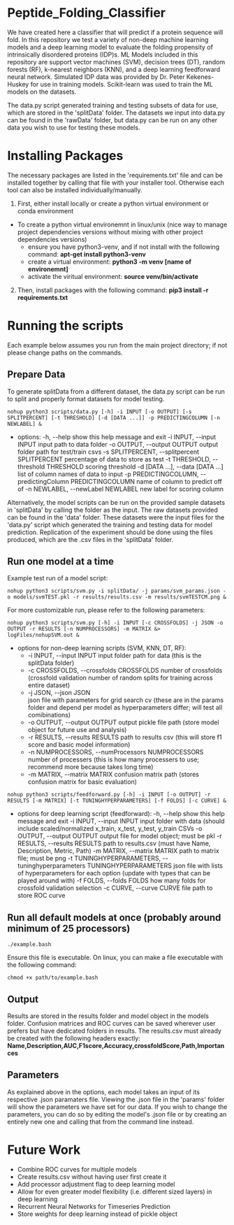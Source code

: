 # Peptide_Folding_Classifier

We have created here a classifier that will predict if a protein sequence will fold. In this repository we test a variety of non-deep machine learning models and a deep learning model to evaluate the folding propensity of intrinsically disordered proteins (IDP)s. ML Models included in this repository are support vector machines (SVM), decision trees (DT), random forests (RF), k-nearest neighbors (KNN), and a deep learning feedforward neural network. Simulated IDP data was provided by Dr. Peter Kekenes-Huskey for use in training models. Scikit-learn was used to train the ML models on the datasets. 

The data.py script generated training and testing subsets of data for use, which are stored in the 'splitData' folder. The datasets we input into data.py can be found in the 'rawData' folder, but data.py can be run on any other data you wish to use for testing these models.

# Installing Packages

The necessary packages are listed in the 'requirements.txt' file and can be installed together by calling that file with your installer tool. Otherwise each tool can also be installed individually/manually.
1. First, either install locally or create a python virtual environment or conda environment
  - To create a python virtual environemnt in linux/unix (nice way to manage project dependencies versions without mixing with other project dependencies versions)
    - ensure you have python3-venv, and if not install with the following command: **apt-get install python3-venv**
    - create a virtual environment: **python3 -m venv [name of environemnt]**
    - activate the viritual environment: **source venv/bin/activate**
2. Then, install packages with the following command: **pip3 install -r requirements.txt**

# Running the scripts 

Each example below assumes you run from the main project directory; if not please change paths on the commands.

## Prepare Data

To generate splitData from a different dataset, the data.py script can be run to split and properly format datasets for model testing. 

```
nohup python3 scripts/data.py [-h] -i INPUT [-o OUTPUT] [-s SPLITPERCENT] [-t THRESHOLD] [-d [DATA ...]] -p PREDICTINGCOLUMN [-n NEWLABEL] &
```

- options:
  -h, --help            show this help message and exit
  -i INPUT, --input INPUT
                        input path to data folder
  -o OUTPUT, --output OUTPUT
                        output folder path for test/train csvs
  -s SPLITPERCENT, --splitpercent SPLITPERCENT
                        percentage of data to store as test
  -t THRESHOLD, --threshold THRESHOLD
                        scoring threshold
  -d [DATA ...], --data [DATA ...]
                        list of column names of data to input
  -p PREDICTINGCOLUMN, --predictingColumn PREDICTINGCOLUMN
                        name of column to predict off of
  -n NEWLABEL, --newLabel NEWLABEL
                        new label for scoring column

Alternatively, the model scripts can be run on the provided sample datasets in 'splitData' by calling the folder as the input. The raw datasets provided can be found in the 'data' folder. These datasets were the input files for the 'data.py' script which generated the training and testing data for model prediction. Replication of the experiment should be done using the files produced, which are the .csv files in the 'splitData' folder.

## Run one model at a time

Example test run of a model script:

```
nohup python3 scripts/svm.py -i splitData/ -j params/svm_params.json -o models/svmTEST.pkl -r results/results.csv -m results/svmTESTCM.png &
```

For more customizable run, please refer to the following parameters:

```
nohup python3 scripts/svm.py [-h] -i INPUT [-c CROSSFOLDS] -j JSON -o OUTPUT -r RESULTS [-n NUMPROCESSORS] -m MATRIX &> logFiles/nohupSVM.out &
```
  - options for non-deep learning scripts (SVM, KNN, DT, RF):
    - -i INPUT, --input INPUT
                          input folder path for data (this is the splitData folder)
    - -c CROSSFOLDS, --crossfolds CROSSFOLDS
                          number of crossfolds (crossfold validation number of random splits for training across entire dataset)
    - -j JSON, --json JSON  
                          json file with parameters for grid search cv (these are in the params folder and depend per model as hyperparameters differ; will test all comibinations)
    - -o OUTPUT, --output OUTPUT
                          output pickle file path (store model object for future use and analysis)
    - -r RESULTS, --results RESULTS
                          path to results csv (this will store f1 score and basic model information)
    - -n NUMPROCESSORS, --numProcessors NUMPROCESSORS
                          number of processers (this is how many processers to use; recommend more because takes long time)
    - -m MATRIX, --matrix MATRIX
                          confusion matrix path (stores confusion matrix for basic evaluation)
```
nohup python3 scripts/feedforward.py [-h] -i INPUT [-o OUTPUT] -r RESULTS [-m MATRIX] [-t TUNINGHYPERPARAMETERS] [-f FOLDS] [-c CURVE] &
```
   - options for deep learning script (feedforward):
    -h, --help            show this help message and exit
    -i INPUT, --input INPUT
                        input folder with data (should include scaled/normalized x_train, x_test, y_test, y_train CSVs
    -o OUTPUT, --output OUTPUT
                        output file for model object; must be pkl
    -r RESULTS, --results RESULTS
                        path to results.csv (must have Name, Description, Metric, Path)
    -m MATRIX, --matrix MATRIX
                        path to matrix file; must be png
    -t TUNINGHYPERPARAMETERS, --tuninghyperparameters TUNINGHYPERPARAMETERS
                        json file with lists of hyperparameters for each option (update with types that can be played
                        around with)
    -f FOLDS, --folds FOLDS
                        how many folds for crossfold validation selection
    -c CURVE, --curve CURVE
                        file path to store ROC curve

## Run all default models at once (probably around minimum of 25 processors)

```
./example.bash
```
Ensure this file is executable. On linux, you can make a file executable with the following command:
```
chmod +x path/to/example.bash
```

## Output

Results are stored in the results folder and model object in the models folder. Confusion matrices and ROC curves can be saved wherever user prefers but have dedicated folders in results. The results.csv must already be created with the following headers exactly: **Name,Description,AUC,F1score,Accuracy,crossfoldScore,Path,Importances**

## Parameters

As explained above in the options, each model takes an input of its respective .json paramaters file. Viewing the .json file in the 'params' folder will show the parameters we have set for our data. If you wish to change the parameters, you can do so by editing the model's .json file or by creating an entirely new one and calling that from the command line instead.

# Future Work
- Combine ROC curves for multiple models
- Create results.csv without having user first create it
- Add processor adjustment flag to deep learning model
- Allow for even greater model flexibility (i.e. different sized layers) in deep learning
- Recurrent Neural Networks for Timeseries Prediction
- Store weights for deep learning instead of pickle object
